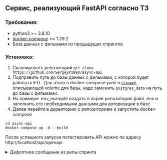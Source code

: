 ## Сервис, реализующий FastAPI согласно ТЗ


### Требования:
  - python3 >= 3.8.10
  - [docker-compose](https://docs.docker.com/compose/install/) >= 1.29.2
  - База данных с фильмами из предыдущих спринтов

### Установка:
1) Склонировать репозиторий
`git clone https://github.com/SergeyP1990/async-api`
2) Подправить путь до базы данных с фильмами, с которой будет работать ETL. Для этого в docker-compose.yaml в [строке](https://github.com/SergeyP1990/async-api/blob/7e64193e9a6775699b55ad7e125b1f1fe93d4056/docker-compose.yaml#L7), описывающей volume для базы, надо заменить `postgres_data` на путь до базы с фильмами.
3) На примере .env_example создать в корне репозитория файл .env и заполнить его необходимыми данными для авторизации в базе
4) Далее перейти в директорию с репозиторием и запустить docker-compose
  ```
  cd async-api
  docker-compose up -d --build
  ```
После успешного запуска потестировать API можно по адресу http://localhost/api/openapi

<details>
  <summary>Дефолтное сообщение из репы спринта</summary>
  # Проектная работа 4 спринта

  **Важное сообщение для тимлида:** для ускорения проверки проекта укажите ссылку на приватный репозиторий с командной работой в файле readme и отправьте свежее приглашение на аккаунт [BlueDeep](https://github.com/BigDeepBlue).

  В папке **tasks** ваша команда найдёт задачи, которые необходимо выполнить в первом спринте второго модуля.  Обратите внимание на задачи **00_create_repo** и **01_create_basis**. Они расцениваются как блокирующие для командной работы, поэтому их необходимо выполнить как можно раньше.

  Мы оценили задачи в стори поинтах, значения которых брались из [последовательности Фибоначчи](https://ru.wikipedia.org/wiki/Числа_Фибоначчи) (1,2,3,5,8,…).

  Вы можете разбить имеющиеся задачи на более маленькие, например, распределять между участниками команды не большие куски задания, а маленькие подзадачи. В таком случае не забудьте зафиксировать изменения в issues в репозитории.

  **От каждого разработчика ожидается выполнение минимум 40% от общего числа стори поинтов в спринте.**
</details>
